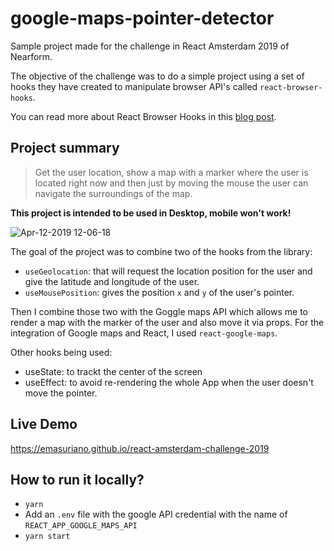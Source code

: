 # google-maps-pointer-detector

Sample project made for the challenge in React Amsterdam 2019 of Nearform.

The objective of the challenge was to do a simple project using a set of hooks they have created to manipulate browser API's called `react-browser-hooks`.

You can read more about React Browser Hooks in this [blog post](https://www.nearform.com/blog/say-hello-to-react-browser-hooks/).

## Project summary

> Get the user location, show a map with a marker where the user is located right now and then just by moving the mouse the user can navigate the surroundings of the map.

**This project is intended to be used in Desktop, mobile won't work!**

![Apr-12-2019 12-06-18](https://user-images.githubusercontent.com/3399429/56029784-75996c80-5d1b-11e9-97a2-36fe663fada6.gif)

The goal of the project was to combine two of the hooks from the library:

- `useGeolocation`: that will request the location position for the user and give the latitude and longitude of the user.
- `useMousePosition`: gives the position `x` and `y` of the user's pointer.

Then I combine those two with the Goggle maps API which allows me to render a map with the marker of the user and also move it via props. For the integration of Google maps and React, I used `react-google-maps`.

Other hooks being used:

- useState: to trackt the center of the screen
- useEffect: to avoid re-rendering the whole App when the user doesn't move the pointer.

## Live Demo

https://emasuriano.github.io/react-amsterdam-challenge-2019

## How to run it locally?

- `yarn`
- Add an `.env` file with the google API credential with the name of `REACT_APP_GOOGLE_MAPS_API`
- `yarn start`

